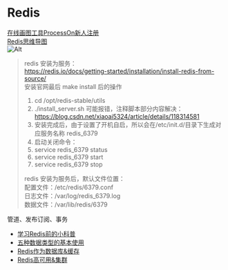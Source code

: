 # Redis

[在线画图工具ProcessOn新人注册](https://www.processon.com/i/5e0d9502e4b02086237ce4f8)       
[Redis思维导图](https://www.processon.com/view/link/611e7e187d9c0834aa5f2157)      
![Alt](http://assets.processon.com/chart_image/601586b1e401fd15813bb667.png)

> redis 安装为服务：    
> https://redis.io/docs/getting-started/installation/install-redis-from-source/      
> 安装官网最后 make install 后的操作    
> 1. cd /opt/redis-stable/utils    
> 2. ./install_server.sh 可能报错，注释脚本部分内容解决：https://blog.csdn.net/xiaoai5324/article/details/118314581    
> 3. 安装完成后，由于设置了开机自启，所以会在/etc/init.d/目录下生成对应服务名称 redis_6379    
> 4. 启动关闭命令：
> 5. service redis_6379 status
> 6. service redis_6379 start 
> 7. service redis_6379 stop
> 
> redis 安装为服务后，默认文件位置：    
> 配置文件：/etc/redis/6379.conf    
> 日志文件：/var/log/redis_6379.log    
> 数据文件：/var/lib/redis/6379    

管道、发布订阅、事务
- [学习Redis前的小科普](常用组件/Redis/科普/)
- [五种数据类型的基本使用](常用组件/Redis/五种数据类型的基本使用/)
- [Redis作为数据库&缓存](常用组件/Redis/Redis作为数据库&缓存/)
- [Redis高可用&集群](常用组件/Redis/Redis高可用&集群/)

